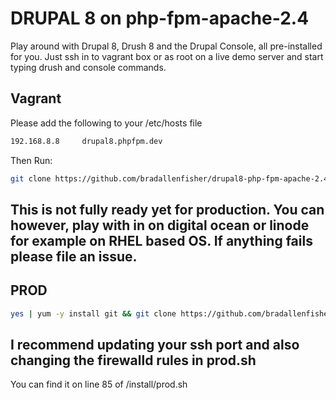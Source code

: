 # DRUPAL 8 on php-fpm-apache-2.4

Play around with Drupal 8, Drush 8 and the Drupal Console, all pre-installed for you. Just ssh in to vagrant box or as root on a live demo server and start typing drush and console commands. 

## Vagrant
Please add the following to your /etc/hosts file
``` bash
192.168.8.8     drupal8.phpfpm.dev
```

Then Run:
```bash
git clone https://github.com/bradallenfisher/drupal8-php-fpm-apache-2.4-centos7.git; cd drupal8-php-fpm-apache-2.4-centos7; vagrant up
```

## This is not fully ready yet for production. You can however, play with in on digital ocean or linode for example on RHEL based OS. If anything fails please file an issue. 

## PROD
```bash
yes | yum -y install git && git clone https://github.com/bradallenfisher/drupal8-php-fpm-apache-2.4-centos7.git && cd drupal8-php-fpm-apache-2.4-centos7 && chmod 700 install/prod.sh && install/prod.sh
```
## I recommend updating your ssh port and also changing the firewalld rules in prod.sh 
You can find it on line 85 of /install/prod.sh
